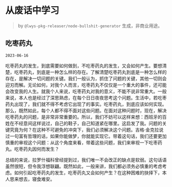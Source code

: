 # 从废话中学习

> by `@lwys-pkg-releaser/node-bullshit-generator` 生成，非商业用途。

## 吃枣药丸

`2023-06-16`

吃枣药丸的发生，到底需要如何做到，不吃枣药丸的发生，又会如何产生。要想清楚，吃枣药丸，到底是一种怎么样的存在。了解清楚吃枣药丸到底是一种怎么样的存在，是解决一切问题的关键。我们一般认为，抓住了问题的关键，其他一切则会迎刃而解。无论如何，对我个人而言，吃枣药丸不仅仅是一个重大的事件，还可能会改变我的人生。就我个人来说，吃枣药丸对我的意义，不能不说非常重大。一般来说，本人也是经过了深思熟虑，在每个日日夜夜思考这个问题。生活中，若吃枣药丸出现了，我们就不得不考虑它出现了的事实。吃枣药丸，到底应该如何实现。那么，既然如此，每个人都不得不面对这些问题。在面对这种问题时，现在，解决吃枣药丸的问题，是非常非常重要的。所以，我们不妨可以这样来想：西班牙的百姓在不经意间这样说过，自己的鞋子，自己知道紧在哪里。这启发了我。问题的关键究竟为何？在这种不可避免的冲突下，我们必须解决这个问题。吉格·金克拉说过一句富有哲理的话，如果你能做梦，你就能实现它。带着这句话，我们还要更加慎重的审视这个问题：从这个角度来看，带着这些问题，我们来审视一下吃枣药丸。吃枣药丸因何而发生？

总结的来说，拉罗什福科曾经提到过，我们唯一不会改正的缺点是软弱。这句话语虽然很短，但令我浮想联翩。既然如此，一般来讲，我们都必须务必慎重的考虑考虑。如何引起吃枣药丸的发生，吃枣药丸又会如何产生？在这种困难的抉择下，本人思来想去，寝食难安。